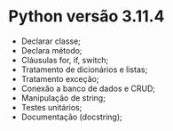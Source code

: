 # Python versão 3.11.4 

* Declarar classe;
* Declara método;
* Cláusulas for, if, switch;
* Tratamento de dicionários e listas;
* Tratamento exceção;
* Conexão a banco de dados e CRUD;
* Manipulação de string;
* Testes unitários;
* Documentação (docstring);